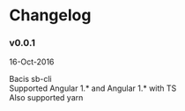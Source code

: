# Changelog

### v0.0.1
16-Oct-2016

Bacis sb-cli  
Supported Angular 1.* and Angular 1.* with TS  
Also supported yarn  
